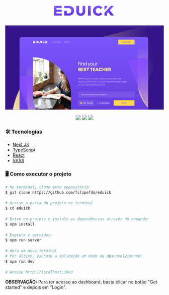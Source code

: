 <h1 align="center">
  <img alt="EDUICK" title="EDUICK" src=".github/logo.png" width="200" />
</h1>

![Layout](./.github/eduick.png)

<div align="center">
  <img src="https://img.shields.io/static/v1?label=REACT&message=library&color=blue&style=for-the-badge&logo=REACT"/>
  <img src="https://img.shields.io/static/v1?label=Next&message=framework&color=pink&style=for-the-badge&logo=NEXT"/>
  <img src="https://img.shields.io/static/v1?label=javascript&message=language&color=yellow&style=for-the-badge&logo=JAVACRIPT"/>  
</div>

### 🛠 Tecnologias

- [Next JS](https://nextjs.org/)
- [TypeScript](https://www.typescriptlang.org/)
- [React](https://reactjs.org/)
- [SASS](https://sass-lang.com/)


### 🖥️ Como executar o projeto

```bash
# No terminal, clone este repositório:
$ git clone https://github.com/filipefdm/eduick

# Acesse a pasta do projeto no terminal
$ cd eduick

# Entre no projeto e instale as dependências através do comando:
$ npm install

# Execute o servidor:
$ npm run server

# Abra um novo terminal
# Por último, execute a aplicação em modo de desenvolvimento:
$ npm run dev

# Acesse http://localhost:3000
```

**OBSERVAÇÃO:** Para ter acesso ao dashboard, basta clicar no botão "Get started" e depois em "Login".